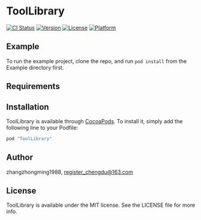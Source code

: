 # ToolLibrary

[![CI Status](http://img.shields.io/travis/zhangzhongming1988/ToolLibrary.svg?style=flat)](https://travis-ci.org/zhangzhongming1988/ToolLibrary)
[![Version](https://img.shields.io/cocoapods/v/ToolLibrary.svg?style=flat)](http://cocoapods.org/pods/ToolLibrary)
[![License](https://img.shields.io/cocoapods/l/ToolLibrary.svg?style=flat)](http://cocoapods.org/pods/ToolLibrary)
[![Platform](https://img.shields.io/cocoapods/p/ToolLibrary.svg?style=flat)](http://cocoapods.org/pods/ToolLibrary)

## Example

To run the example project, clone the repo, and run `pod install` from the Example directory first.

## Requirements

## Installation

ToolLibrary is available through [CocoaPods](http://cocoapods.org). To install
it, simply add the following line to your Podfile:

```ruby
pod "ToolLibrary"
```

## Author

zhangzhongming1988, register_chengdu@163.com

## License

ToolLibrary is available under the MIT license. See the LICENSE file for more info.

